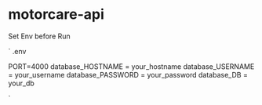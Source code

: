 # motorcare-api

Set Env before Run

`
.env

PORT=4000
database_HOSTNAME = your_hostname
database_USERNAME = your_username
database_PASSWORD = your_password
database_DB = your_db

`